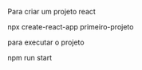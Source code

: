 
Para criar um projeto react

npx create-react-app primeiro-projeto

para executar o projeto

npm run start